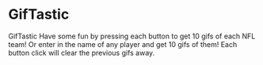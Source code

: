# GifTastic
GifTastic
Have some fun by pressing each button to get 10 gifs of each NFL team!
Or enter in the name of any player and get 10 gifs of them!
Each button click will clear the previous gifs away.

